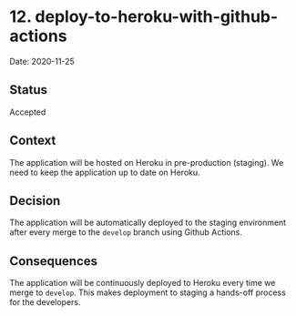# 12. deploy-to-heroku-with-github-actions

Date: 2020-11-25

## Status

Accepted

## Context

The application will be hosted on Heroku in pre-production (staging). We need to keep the application up to date on Heroku.

## Decision

The application will be automatically deployed to the staging environment after every merge to the `develop` branch using Github Actions.

## Consequences

The application will be continuously deployed to Heroku every time we merge to `develop`. This makes deployment to staging a hands-off process for the developers. 
